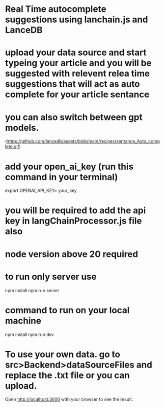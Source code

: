 # Real Time autocomplete suggestions using lanchain.js and LanceDB
#  upload your data source and start typeing your article and you will be suggested with relevent relea time  suggestions that will act as auto complete for your article sentance
# you can also switch between gpt models.

(https://github.com/lancedb/assets/blob/main/recipes/sentance_Auto_complete.gif)

# add your open_ai_key (run this command in your terminal)
 export OPENAI_API_KEY= your_key

# you will be required to add the api key in langChainProcessor.js file also
# node version  above 20 required
# to run only server use

npm install
npm run server
# command to run on your local machine

npm install
npm run dev
# To use your own data. go to src>Backend>dataSourceFiles and replace the .txt file or you can upload.

Open [http://localhost:3000](http://localhost:3000) with your browser to see the result.
